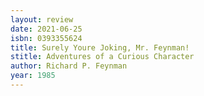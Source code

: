 ```yaml
---
layout: review
date: 2021-06-25
isbn: 0393355624
title: Surely Youre Joking, Mr. Feynman!
stitle: Adventures of a Curious Character
author: Richard P. Feynman
year: 1985
---
```

